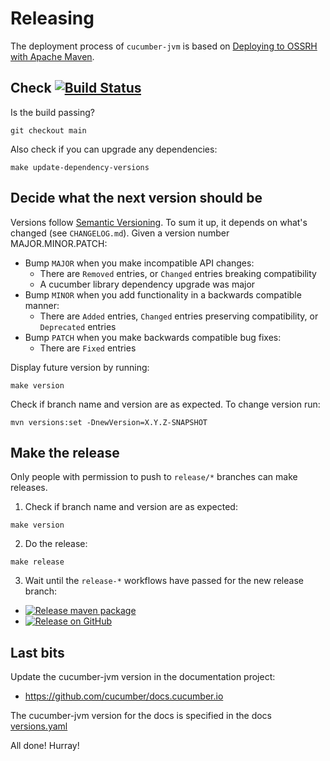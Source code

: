 Releasing
=========

The deployment process of `cucumber-jvm` is based on 
[Deploying to OSSRH with Apache Maven](http://central.sonatype.org/pages/apache-maven.html#deploying-to-ossrh-with-apache-maven-introduction).

## Check [![Build Status](https://github.com/cucumber/cucumber-jvm/workflows/Cucumber%20CI/badge.svg)](https://github.com/cucumber/cucumber-jvm/actions) ##

Is the build passing?

```
git checkout main
```

Also check if you can upgrade any dependencies:

```
make update-dependency-versions
```

## Decide what the next version should be ##

Versions follow [Semantic Versioning](https://semver.org/spec/v2.0.0.html). To sum it up, it depends on what's changed (see `CHANGELOG.md`). Given a version number MAJOR.MINOR.PATCH:

* Bump `MAJOR` when you make incompatible API changes:
  * There are `Removed` entries, or `Changed` entries breaking compatibility
  * A cucumber library dependency upgrade was major
* Bump `MINOR` when you add functionality in a backwards compatible manner:
  * There are `Added` entries, `Changed` entries preserving compatibility, or
  `Deprecated` entries
* Bump `PATCH` when you make backwards compatible bug fixes:
  * There are `Fixed` entries

Display future version by running:

```
make version
```

Check if branch name and version are as expected. To change version run:

```
mvn versions:set -DnewVersion=X.Y.Z-SNAPSHOT
```

## Make the release ##

Only people with permission to push to `release/*` branches can make releases.

1. Check if branch name and version are as expected:

```
make version
```

2. Do the release:

```
make release
``` 

3. Wait until the `release-*` workflows have passed for the new release branch:
  * [![Release maven package](https://github.com/cucumber/cucumber-jvm/actions/workflows/release-java.yml/badge.svg)](https://github.com/cucumber/cucumber-jvm/actions/workflows/release-java.yml)
  * [![Release on GitHub](https://github.com/cucumber/cucumber-jvm/actions/workflows/release-github.yml/badge.svg)](https://github.com/cucumber/cucumber-jvm/actions/workflows/release-github.yml)

## Last bits ##

Update the cucumber-jvm version in the documentation project:

* https://github.com/cucumber/docs.cucumber.io

The cucumber-jvm version for the docs is specified in the docs [versions.yaml](https://github.com/cucumber/docs.cucumber.io/blob/master/data/versions.yaml)

All done! Hurray!

[changelog]: https://github.com/cucumber/changelog#installation
